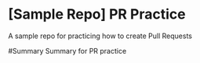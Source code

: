 # [Sample Repo] PR Practice
A sample repo for practicing how to create Pull Requests


#Summary
Summary for PR practice
